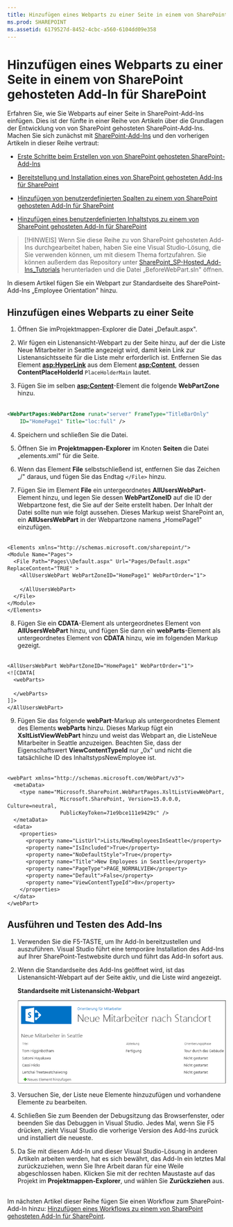 ```yaml
---
title: Hinzufügen eines Webparts zu einer Seite in einem von SharePoint gehosteten Add-In für SharePoint
ms.prod: SHAREPOINT
ms.assetid: 6179527d-8452-4cbc-a560-6104dd09e358
---
```



# Hinzufügen eines Webparts zu einer Seite in einem von SharePoint gehosteten Add-In für SharePoint
Erfahren Sie, wie Sie Webparts auf einer Seite in SharePoint-Add-Ins einfügen.
Dies ist der fünfte in einer Reihe von Artikeln über die Grundlagen der Entwicklung von von SharePoint gehosteten SharePoint-Add-Ins. Machen Sie sich zunächst mit  [SharePoint-Add-Ins](sharepoint-add-ins.md) und den vorherigen Artikeln in dieser Reihe vertraut:
  
    
    


-  [Erste Schritte beim Erstellen von von SharePoint gehosteten SharePoint-Add-Ins](get-started-creating-sharepoint-hosted-sharepoint-add-ins.md)
    
  
-  [Bereitstellung und Installation eines von SharePoint gehosteten Add-Ins für SharePoint](deploy-and-install-a-sharepoint-hosted-sharepoint-add-in.md)
    
  
-  [Hinzufügen von benutzerdefinierten Spalten zu einem von SharePoint gehosteten Add-In für SharePoint](add-custom-columns-to-a-sharepoint-hostedsharepoint-add-in.md)
    
  
-  [Hinzufügen eines benutzerdefinierten Inhaltstyps zu einem von SharePoint gehosteten Add-In für SharePoint](add-a-custom-content-type-to-a-sharepoint-hostedsharepoint-add-in.md)
    
  

> [!HINWEIS]
> Wenn Sie diese Reihe zu von SharePoint gehosteten Add-Ins durchgearbeitet haben, haben Sie eine Visual Studio-Lösung, die Sie verwenden können, um mit diesem Thema fortzufahren. Sie können außerdem das Repository unter  [SharePoint_SP-Hosted_Add-Ins_Tutorials](https://github.com/OfficeDev/SharePoint_SP-hosted_Add-Ins_Tutorials) herunterladen und die Datei „BeforeWebPart.sln" öffnen.
  
    
    

In diesem Artikel fügen Sie ein Webpart zur Standardseite des SharePoint-Add-Ins „Employee Orientation" hinzu.
## Hinzufügen eines Webparts zu einer Seite


  
    
    

1. Öffnen Sie imProjektmappen-Explorer die Datei „Default.aspx". 
    
  
2. Wir fügen ein Listenansicht-Webpart zu der Seite hinzu, auf der die Liste Neue Mitarbeiter in Seattle angezeigt wird, damit kein Link zur Listenansichtsseite für die Liste mehr erforderlich ist. Entfernen Sie das Element **<asp:HyperLink>** aus dem Element **<asp:Content>**, dessen **ContentPlaceHolderId** `PlaceHolderMain` lautet.
    
  
3. Fügen Sie im selben **<asp:Content>**-Element die folgende **WebPartZone** hinzu.
    
  ```XML
  
<WebPartPages:WebPartZone runat="server" FrameType="TitleBarOnly"
      ID="HomePage1" Title="loc:full" />

  ```

4. Speichern und schließen Sie die Datei.
    
  
5. Öffnen Sie im **Projektmappen-Explorer** im Knoten **Seiten** die Datei „elements.xml" für die Seite.
    
  
6. Wenn das Element **File** selbstschließend ist, entfernen Sie das Zeichen „/" daraus, und fügen Sie das Endtag `</File>` hinzu.
    
  
7. Fügen Sie im Element **File** ein untergeordnetes **AllUsersWebPart**-Element hinzu, und legen Sie dessen **WebPartZoneID** auf die ID der Webpartzone fest, die Sie auf der Seite erstellt haben. Der Inhalt der Datei sollte nun wie folgt aussehen. Dieses Markup weist SharePoint an, ein **AllUsersWebPart** in der Webpartzone namens „HomePage1" einzufügen.
    
  ```
  
<Elements xmlns="http://schemas.microsoft.com/sharepoint/">
  <Module Name="Pages">
    <File Path="Pages\\Default.aspx" Url="Pages/Default.aspx" ReplaceContent="TRUE" >
      <AllUsersWebPart WebPartZoneID="HomePage1" WebPartOrder="1">

      </AllUsersWebPart>
    </File>
  </Module>
</Elements>

  ```

8. Fügen Sie ein **CDATA**-Element als untergeordnetes Element von **AllUsersWebPart** hinzu, und fügen Sie dann ein **webParts**-Element als untergeordnetes Element von **CDATA** hinzu, wie im folgenden Markup gezeigt.
    
  ```
  
<AllUsersWebPart WebPartZoneID="HomePage1" WebPartOrder="1">
  <![CDATA[
    <webParts>

    </webParts>
  ]]>
</AllUsersWebPart>
  ```

9. Fügen Sie das folgende **webPart**-Markup als untergeordnetes Element des Elements **webParts** hinzu. Dieses Markup fügt ein **XsltListViewWebPart** hinzu und weist das Webpart an, die ListeNeue Mitarbeiter in Seattle anzuzeigen. Beachten Sie, dass der Eigenschaftswert **ViewContentTypeId** nur „0x" und nicht die tatsächliche ID des InhaltstypsNewEmployee ist.
    
  ```
  
  <webPart xmlns="http://schemas.microsoft.com/WebPart/v3">
    <metaData>
      <type name="Microsoft.SharePoint.WebPartPages.XsltListViewWebPart, 
                   Microsoft.SharePoint, Version=15.0.0.0, Culture=neutral, 
                   PublicKeyToken=71e9bce111e9429c" />
    </metaData>
    <data>
      <properties>
        <property name="ListUrl">Lists/NewEmployeesInSeattle</property>
        <property name="IsIncluded">True</property>
        <property name="NoDefaultStyle">True</property>
        <property name="Title">New Employees in Seattle</property>
        <property name="PageType">PAGE_NORMALVIEW</property>
        <property name="Default">False</property>
        <property name="ViewContentTypeId">0x</property>
      </properties>
    </data>
  </webPart>
  ```


## Ausführen und Testen des Add-Ins


  
    
    

1. Verwenden Sie die F5-TASTE, um Ihr Add-In bereitzustellen und auszuführen. Visual Studio führt eine temporäre Installation des Add-Ins auf Ihrer SharePoint-Testwebsite durch und führt das Add-In sofort aus. 
    
  
2. Wenn die Standardseite des Add-Ins geöffnet wird, ist das Listenansicht-Webpart auf der Seite aktiv, und die Liste wird angezeigt. 
    
   **Standardseite mit Listenansicht-Webpart**

  

     ![Standardseite des Add-Ins mit der Liste "Neue Mitarbeiter in Seattle" Liste wird in einem Webpart angezeigt.](images/31e8e4b1-e2e6-416b-b360-9979a1f16fc7.PNG)
  

    
    
  
3. Versuchen Sie, der Liste neue Elemente hinzuzufügen und vorhandene Elemente zu bearbeiten.
    
  
4. Schließen Sie zum Beenden der Debugsitzung das Browserfenster, oder beenden Sie das Debuggen in Visual Studio. Jedes Mal, wenn Sie F5 drücken, zieht Visual Studio die vorherige Version des Add-Ins zurück und installiert die neueste.
    
  
5. Da Sie mit diesem Add-In und dieser Visual Studio-Lösung in anderen Artikeln arbeiten werden, hat es sich bewährt, das Add-In ein letztes Mal zurückzuziehen, wenn Sie Ihre Arbeit daran für eine Weile abgeschlossen haben. Klicken Sie mit der rechten Maustaste auf das Projekt im **Projektmappen-Explorer**, und wählen Sie **Zurückziehen** aus.
    
  

## 
<a name="Nextsteps"> </a>

Im nächsten Artikel dieser Reihe fügen Sie einen Workflow zum SharePoint-Add-In hinzu:  [Hinzufügen eines Workflows zu einem von SharePoint gehosteten Add-In für SharePoint](add-a-workflow-to-a-sharepoint-hosted-sharepoint-add-in.md).
  
    
    

